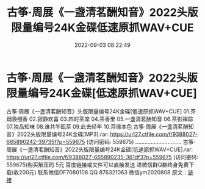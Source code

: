 ﻿---
title: 古筝·周展《一盏清茗酬知音》2022头版限量编号24K金碟低速原抓WAV+CUE
date: 2022-09-03 08:22:49
categories: 新碟专辑、稀有等精品
tags: 纯音雅乐
---
# 古筝·周展《一盏清茗酬知音》2022头版限量编号24K金碟[低速原抓WAV+CUE]

古筝·周展《一盏清茗酬知音》头版限量编号24K金碟[低速原抓WAV+CUE]
01.茶烟袅细香
02.寂静欢喜
03.四时茶席
04.茶香里
05.一盏清茗酬知音
06.茶影禅踪
07.独品知味
08.谁共午瓯茶
09.此去经年
10.茶缘本色
古筝·周展《一盏清茗酬知音》2022头版限量编号24K金碟[MP3].rar:
https://url27.ctfile.com/f/9388027-665890242-39735f?p=559675
(访问密码: 559675)
..............................
古筝·周展《一盏清茗酬知音》2022头版限量编号24K金碟[低速原抓WAV+CUE].rar: https://url27.ctfile.com/f/9388027-665890235-361df3?p=559675
(访问密码: 559675)购买解压码 5元
百度链接或文件可以直接发送
进微信群Q群终身免费下载(收200元)
联系微信DF7080108 QQ 876321063
微信ym2020808
原文：[链接](https://blog.sina.com.cn/s/blog_1647c7e7601030z7a.html)